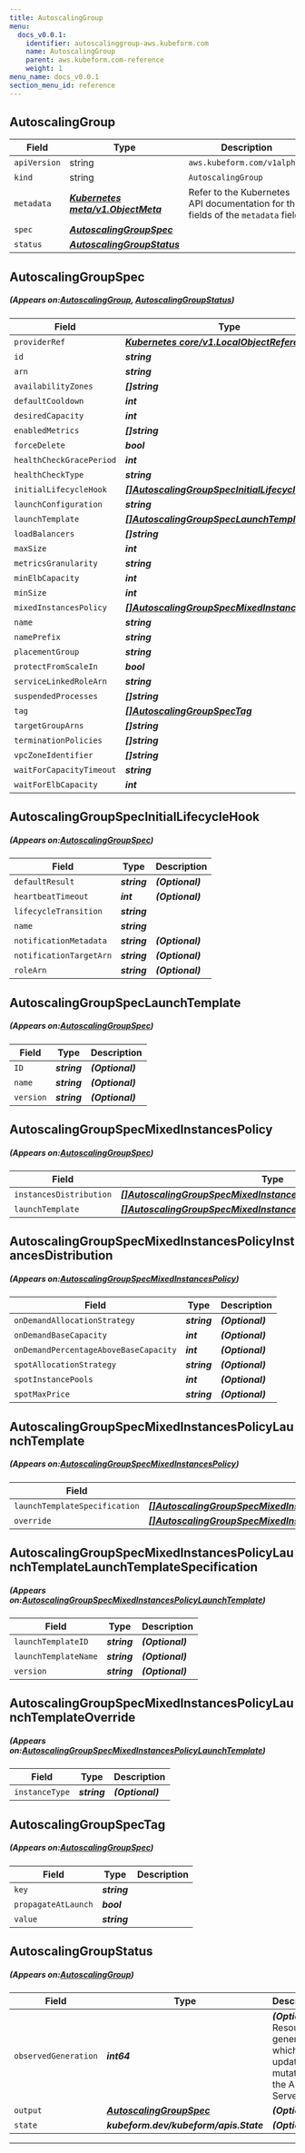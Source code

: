```yaml
---
title: AutoscalingGroup
menu:
  docs_v0.0.1:
    identifier: autoscalinggroup-aws.kubeform.com
    name: AutoscalingGroup
    parent: aws.kubeform.com-reference
    weight: 1
menu_name: docs_v0.0.1
section_menu_id: reference
---
```


## AutoscalingGroup
| Field | Type | Description |
| ------ | ----- | ----------- |
| `apiVersion` | string | `aws.kubeform.com/v1alpha1` |
|    `kind` | string | `AutoscalingGroup` |
| `metadata` | ***[Kubernetes meta/v1.ObjectMeta](https://kubernetes.io/docs/reference/generated/kubernetes-api/v1.13/#objectmeta-v1-meta)***|Refer to the Kubernetes API documentation for the fields of the `metadata` field.|
| `spec` | ***[AutoscalingGroupSpec](#AutoscalingGroupSpec)***||
| `status` | ***[AutoscalingGroupStatus](#AutoscalingGroupStatus)***||
## AutoscalingGroupSpec
##### (Appears on:[AutoscalingGroup](#AutoscalingGroup), [AutoscalingGroupStatus](#AutoscalingGroupStatus))
| Field | Type | Description |
| ------ | ----- | ----------- |
| `providerRef` | ***[Kubernetes core/v1.LocalObjectReference](https://kubernetes.io/docs/reference/generated/kubernetes-api/v1.13/#localobjectreference-v1-core)***||
| `id` | ***string***||
| `arn` | ***string***| ***(Optional)*** |
| `availabilityZones` | ***[]string***| ***(Optional)*** |
| `defaultCooldown` | ***int***| ***(Optional)*** |
| `desiredCapacity` | ***int***| ***(Optional)*** |
| `enabledMetrics` | ***[]string***| ***(Optional)*** |
| `forceDelete` | ***bool***| ***(Optional)*** |
| `healthCheckGracePeriod` | ***int***| ***(Optional)*** |
| `healthCheckType` | ***string***| ***(Optional)*** |
| `initialLifecycleHook` | ***[[]AutoscalingGroupSpecInitialLifecycleHook](#AutoscalingGroupSpecInitialLifecycleHook)***| ***(Optional)*** |
| `launchConfiguration` | ***string***| ***(Optional)*** |
| `launchTemplate` | ***[[]AutoscalingGroupSpecLaunchTemplate](#AutoscalingGroupSpecLaunchTemplate)***| ***(Optional)*** |
| `loadBalancers` | ***[]string***| ***(Optional)*** |
| `maxSize` | ***int***||
| `metricsGranularity` | ***string***| ***(Optional)*** |
| `minElbCapacity` | ***int***| ***(Optional)*** |
| `minSize` | ***int***||
| `mixedInstancesPolicy` | ***[[]AutoscalingGroupSpecMixedInstancesPolicy](#AutoscalingGroupSpecMixedInstancesPolicy)***| ***(Optional)*** |
| `name` | ***string***| ***(Optional)*** |
| `namePrefix` | ***string***| ***(Optional)*** |
| `placementGroup` | ***string***| ***(Optional)*** |
| `protectFromScaleIn` | ***bool***| ***(Optional)*** |
| `serviceLinkedRoleArn` | ***string***| ***(Optional)*** |
| `suspendedProcesses` | ***[]string***| ***(Optional)*** |
| `tag` | ***[[]AutoscalingGroupSpecTag](#AutoscalingGroupSpecTag)***| ***(Optional)*** |
| `targetGroupArns` | ***[]string***| ***(Optional)*** |
| `terminationPolicies` | ***[]string***| ***(Optional)*** |
| `vpcZoneIdentifier` | ***[]string***| ***(Optional)*** |
| `waitForCapacityTimeout` | ***string***| ***(Optional)*** |
| `waitForElbCapacity` | ***int***| ***(Optional)*** |
## AutoscalingGroupSpecInitialLifecycleHook
##### (Appears on:[AutoscalingGroupSpec](#AutoscalingGroupSpec))
| Field | Type | Description |
| ------ | ----- | ----------- |
| `defaultResult` | ***string***| ***(Optional)*** |
| `heartbeatTimeout` | ***int***| ***(Optional)*** |
| `lifecycleTransition` | ***string***||
| `name` | ***string***||
| `notificationMetadata` | ***string***| ***(Optional)*** |
| `notificationTargetArn` | ***string***| ***(Optional)*** |
| `roleArn` | ***string***| ***(Optional)*** |
## AutoscalingGroupSpecLaunchTemplate
##### (Appears on:[AutoscalingGroupSpec](#AutoscalingGroupSpec))
| Field | Type | Description |
| ------ | ----- | ----------- |
| `ID` | ***string***| ***(Optional)*** |
| `name` | ***string***| ***(Optional)*** |
| `version` | ***string***| ***(Optional)*** |
## AutoscalingGroupSpecMixedInstancesPolicy
##### (Appears on:[AutoscalingGroupSpec](#AutoscalingGroupSpec))
| Field | Type | Description |
| ------ | ----- | ----------- |
| `instancesDistribution` | ***[[]AutoscalingGroupSpecMixedInstancesPolicyInstancesDistribution](#AutoscalingGroupSpecMixedInstancesPolicyInstancesDistribution)***| ***(Optional)*** |
| `launchTemplate` | ***[[]AutoscalingGroupSpecMixedInstancesPolicyLaunchTemplate](#AutoscalingGroupSpecMixedInstancesPolicyLaunchTemplate)***||
## AutoscalingGroupSpecMixedInstancesPolicyInstancesDistribution
##### (Appears on:[AutoscalingGroupSpecMixedInstancesPolicy](#AutoscalingGroupSpecMixedInstancesPolicy))
| Field | Type | Description |
| ------ | ----- | ----------- |
| `onDemandAllocationStrategy` | ***string***| ***(Optional)*** |
| `onDemandBaseCapacity` | ***int***| ***(Optional)*** |
| `onDemandPercentageAboveBaseCapacity` | ***int***| ***(Optional)*** |
| `spotAllocationStrategy` | ***string***| ***(Optional)*** |
| `spotInstancePools` | ***int***| ***(Optional)*** |
| `spotMaxPrice` | ***string***| ***(Optional)*** |
## AutoscalingGroupSpecMixedInstancesPolicyLaunchTemplate
##### (Appears on:[AutoscalingGroupSpecMixedInstancesPolicy](#AutoscalingGroupSpecMixedInstancesPolicy))
| Field | Type | Description |
| ------ | ----- | ----------- |
| `launchTemplateSpecification` | ***[[]AutoscalingGroupSpecMixedInstancesPolicyLaunchTemplateLaunchTemplateSpecification](#AutoscalingGroupSpecMixedInstancesPolicyLaunchTemplateLaunchTemplateSpecification)***||
| `override` | ***[[]AutoscalingGroupSpecMixedInstancesPolicyLaunchTemplateOverride](#AutoscalingGroupSpecMixedInstancesPolicyLaunchTemplateOverride)***| ***(Optional)*** |
## AutoscalingGroupSpecMixedInstancesPolicyLaunchTemplateLaunchTemplateSpecification
##### (Appears on:[AutoscalingGroupSpecMixedInstancesPolicyLaunchTemplate](#AutoscalingGroupSpecMixedInstancesPolicyLaunchTemplate))
| Field | Type | Description |
| ------ | ----- | ----------- |
| `launchTemplateID` | ***string***| ***(Optional)*** |
| `launchTemplateName` | ***string***| ***(Optional)*** |
| `version` | ***string***| ***(Optional)*** |
## AutoscalingGroupSpecMixedInstancesPolicyLaunchTemplateOverride
##### (Appears on:[AutoscalingGroupSpecMixedInstancesPolicyLaunchTemplate](#AutoscalingGroupSpecMixedInstancesPolicyLaunchTemplate))
| Field | Type | Description |
| ------ | ----- | ----------- |
| `instanceType` | ***string***| ***(Optional)*** |
## AutoscalingGroupSpecTag
##### (Appears on:[AutoscalingGroupSpec](#AutoscalingGroupSpec))
| Field | Type | Description |
| ------ | ----- | ----------- |
| `key` | ***string***||
| `propagateAtLaunch` | ***bool***||
| `value` | ***string***||
## AutoscalingGroupStatus
##### (Appears on:[AutoscalingGroup](#AutoscalingGroup))
| Field | Type | Description |
| ------ | ----- | ----------- |
| `observedGeneration` | ***int64***| ***(Optional)*** Resource generation, which is updated on mutation by the API Server.|
| `output` | ***[AutoscalingGroupSpec](#AutoscalingGroupSpec)***| ***(Optional)*** |
| `state` | ***kubeform.dev/kubeform/apis.State***| ***(Optional)*** |
---
